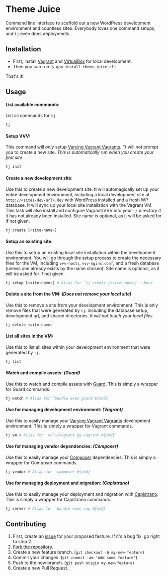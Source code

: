 # Theme Juice
Command line interface to scaffold out a new WordPress development environment and countless sites. Everybody loves one command setups, and `tj` even does deployments.

## Installation
* First, install [Vagrant](https://www.vagrantup.com/) and [VirtualBox](https://www.virtualbox.org/) for local development.
* Then you can run: `$ gem install theme-juice-cli`

That's it!

## Usage

#### List available commands:
List all commands for `tj`.
```bash
tj
```

#### Setup VVV:
This command will _only_ setup [Varying Vagrant Vagrants](https://github.com/Varying-Vagrant-Vagrants/VVV). Tt will not prompt you to create a new site. _This is automatically run when you create your first site_
```bash
tj init
```

#### Create a new development site:
Use this to create a new development site. It will automagically set up your entire development environment, including a local development site at `http://<sites-dev-url>.dev` with WordPress installed and a fresh WP database. It will sync up your local site installation with the Vagrant VM. This task will also install and configure Vagrant/VVV into your `~/` directory if it has not already been installed. Site name is optional, as it will be asked for if not given.
```bash
tj create [<site-name>]
```

#### Setup an existing site:
Use this to setup an existing local site installation within the development environment. You will go through the setup process to create the necessary files for the VM, including `vvv-hosts`, `vvv-nginx.conf`, and a fresh database (unless one already exists by the name chosen). Site name is optional, as it will be asked for if not given.
```bash
tj setup [<site-name>] # Alias for `tj create [<site-name>] --bare`
```

#### Delete a site from the VM: _(Does not remove your local site)_
Use this to remove a site from your development environment. This is only remove files that were generated by `tj`. including the database setup, development url, and shared directories. _It will not touch your local files._
```bash
tj delete <site-name>
```

#### List all sites in the VM:
Use this to list all sites within your development environment that were generated by `tj`.
```bash
tj list
```

#### Watch and compile assets: _(Guard)_
Use this to watch and compile assets with [Guard](https://github.com/guard/guard). This is simply a wrapper for Guard commands.
```bash
tj watch # Alias for `bundle exec guard #{cmd}`
```

#### Use for managing development environment: _(Vagrant)_
Use this to easily manage your [Varying Vagrant Vagrants](https://github.com/Varying-Vagrant-Vagrants/VVV) development environment. This is simply a wrapper for Vagrant commands.
```bash
tj vm # Alias for `cd ~/vagrant && vagrant #{cmd}`
```

#### Use for managing vendor dependencies: _(Composer)_
Use this to easily manage your [Composer](https://github.com/composer/composer) dependencies. This is simply a wrapper for Composer commands.
```bash
tj vendor # Alias for `composer #{cmd}`
```

#### Use for managing deployment and migration: _(Capistrano)_
Use this to easily manage your deployment and migration with [Capistrano](https://github.com/capistrano/capistrano). This is simply a wrapper for Capistrano commands.
```bash
tj server # Alias for `bundle exec cap #{cmd}`
```

## Contributing

1. First, create an [issue](https://github.com/ezekg/theme-juice-cli/issues) for your proposed feature. If it's a bug fix, go right to step 2.
2. [Fork the repository](https://github.com/ezekg/theme-juice-cli/fork).
3. Create a new feature branch. (`git checkout -b my-new-feature`)
4. Commit your changes. (`git commit -am 'Add some feature'`)
5. Push to the new branch. (`git push origin my-new-feature`)
6. Create a new Pull Request.
